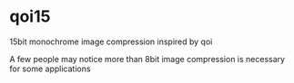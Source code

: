 # qoi15
15bit monochrome image compression inspired by qoi

A few people may notice more than 8bit image compression is necessary for some applications

